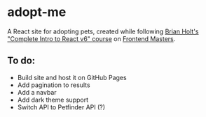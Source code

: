# adopt-me
A React site for adopting pets, created while following [Brian Holt's](https://github.com/btholt) ["Complete Intro to React v6" course](https://frontendmasters.com/courses/complete-react-v6/) on [Frontend Masters](https://frontendmasters.com/).

## To do:
* Build site and host it on GitHub Pages
* Add pagination to results
* Add a navbar
* Add dark theme support
* Switch API to Petfinder API (?)
